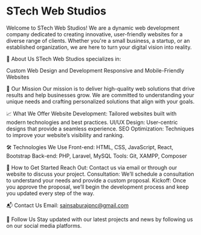 # STech Web Studios
Welcome to STech Web Studios! We are a dynamic web development company dedicated to creating innovative, user-friendly websites for a diverse range of clients. Whether you're a small business, a startup, or an established organization, we are here to turn your digital vision into reality.

🚀 About Us
STech Web Studios specializes in:

Custom Web Design and Development
Responsive and Mobile-Friendly Websites

🌟 Our Mission
Our mission is to deliver high-quality web solutions that drive results and help businesses grow. We are committed to understanding your unique needs and crafting personalized solutions that align with your goals.

📈 What We Offer
Website Development: Tailored websites built with modern technologies and best practices.
UI/UX Design: User-centric designs that provide a seamless experience.
SEO Optimization: Techniques to improve your website’s visibility and ranking.

🛠️ Technologies We Use
Front-end: HTML, CSS, JavaScript, React, Bootstrap
Back-end: PHP, Laravel, MySQL
Tools: Git, XAMPP, Composer

📅 How to Get Started
Reach Out: Contact us via email or through our website to discuss your project.
Consultation: We’ll schedule a consultation to understand your needs and provide a custom proposal.
Kickoff: Once you approve the proposal, we’ll begin the development process and keep you updated every step of the way.

📬 Contact Us
Email: sainsaburajpnc@gmail.com

📢 Follow Us
Stay updated with our latest projects and news by following us on our social media platforms.
